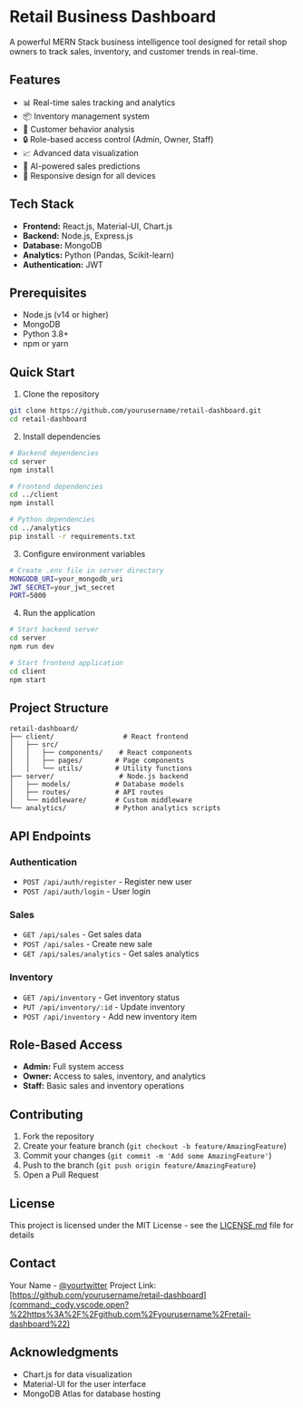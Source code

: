 # Retail Business Dashboard

A powerful MERN Stack business intelligence tool designed for retail shop owners to track sales, inventory, and customer trends in real-time.

## Features

- 📊 Real-time sales tracking and analytics
- 📦 Inventory management system
- 👥 Customer behavior analysis
- 🔒 Role-based access control (Admin, Owner, Staff)
- 📈 Advanced data visualization
- 🤖 AI-powered sales predictions
- 📱 Responsive design for all devices

## Tech Stack

- **Frontend:** React.js, Material-UI, Chart.js
- **Backend:** Node.js, Express.js
- **Database:** MongoDB
- **Analytics:** Python (Pandas, Scikit-learn)
- **Authentication:** JWT

## Prerequisites

- Node.js (v14 or higher)
- MongoDB
- Python 3.8+
- npm or yarn

## Quick Start

1. Clone the repository

```bash
git clone https://github.com/yourusername/retail-dashboard.git
cd retail-dashboard
```

2. Install dependencies

```bash
# Backend dependencies
cd server
npm install

# Frontend dependencies
cd ../client
npm install

# Python dependencies
cd ../analytics
pip install -r requirements.txt
```

3. Configure environment variables

```bash
# Create .env file in server directory
MONGODB_URI=your_mongodb_uri
JWT_SECRET=your_jwt_secret
PORT=5000
```

4. Run the application

```bash
# Start backend server
cd server
npm run dev

# Start frontend application
cd client
npm start
```

## Project Structure

```
retail-dashboard/
├── client/                 # React frontend
│   ├── src/
│   │   ├── components/    # React components
│   │   ├── pages/        # Page components
│   │   └── utils/        # Utility functions
├── server/                # Node.js backend
│   ├── models/           # Database models
│   ├── routes/           # API routes
│   └── middleware/       # Custom middleware
└── analytics/            # Python analytics scripts
```


## API Endpoints

### Authentication

* `POST /api/auth/register` - Register new user
* `POST /api/auth/login` - User login

### Sales

* `GET /api/sales` - Get sales data
* `POST /api/sales` - Create new sale
* `GET /api/sales/analytics` - Get sales analytics

### Inventory

* `GET /api/inventory` - Get inventory status
* `PUT /api/inventory/:id` - Update inventory
* `POST /api/inventory` - Add new inventory item

## Role-Based Access

* **Admin:** Full system access
* **Owner:** Access to sales, inventory, and analytics
* **Staff:** Basic sales and inventory operations

## Contributing

1. Fork the repository
2. Create your feature branch (`git checkout -b feature/AmazingFeature`)
3. Commit your changes (`git commit -m 'Add some AmazingFeature'`)
4. Push to the branch (`git push origin feature/AmazingFeature`)
5. Open a Pull Request

## License

This project is licensed under the MIT License - see the [LICENSE.md](vscode-webview://0houhk3k8c28bbj89sji7ai8nnlridup0644bbs4ulqtca7tjrmb/index.html?id=c45019ff-3d45-4ba3-8eac-6dc6b93aea44&origin=0bf60bf2-274c-4562-b245-8d2db31423af&swVersion=4&extensionId=sourcegraph.cody-ai&platform=electron&vscode-resource-base-authority=vscode-resource.vscode-cdn.net&parentOrigin=vscode-file%3A%2F%2Fvscode-app&purpose=webviewView) file for details

## Contact

Your Name - [@yourtwitter](command:_cody.vscode.open?%22https%3A%2F%2Ftwitter.com%2Fyourtwitter%22) Project Link: [https://github.com/yourusername/retail-dashboard](command:_cody.vscode.open?%22https%3A%2F%2Fgithub.com%2Fyourusername%2Fretail-dashboard%22)

## Acknowledgments

* Chart.js for data visualization
* Material-UI for the user interface
* MongoDB Atlas for database hosting
